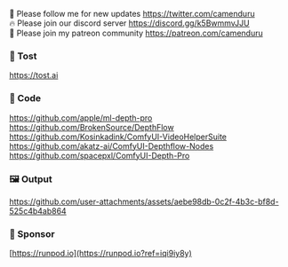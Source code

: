 🐣 Please follow me for new updates https://twitter.com/camenduru <br />
🔥 Please join our discord server https://discord.gg/k5BwmmvJJU <br />
🥳 Please join my patreon community https://patreon.com/camenduru <br />

###  🥪 Tost
https://tost.ai

### 🧬 Code
https://github.com/apple/ml-depth-pro <br />
https://github.com/BrokenSource/DepthFlow <br />
https://github.com/Kosinkadink/ComfyUI-VideoHelperSuite <br />
https://github.com/akatz-ai/ComfyUI-Depthflow-Nodes <br />
https://github.com/spacepxl/ComfyUI-Depth-Pro <br />

### 🖼 Output

https://github.com/user-attachments/assets/aebe98db-0c2f-4b3c-bf8d-525c4b4ab864

### 🏢 Sponsor
[https://runpod.io](https://runpod.io?ref=iqi9iy8y)
